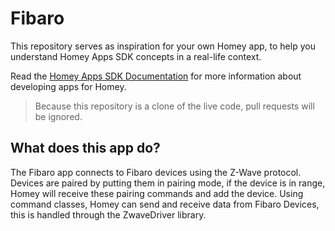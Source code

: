 # Fibaro

This repository serves as inspiration for your own Homey app, to help you understand Homey Apps SDK concepts in a real-life context.

Read the [Homey Apps SDK Documentation](https://apps.developer.homey.app) for more information about developing apps for Homey.

> Because this repository is a clone of the live code, pull requests will be ignored.

## What does this app do?

The Fibaro app connects to Fibaro devices using the Z-Wave protocol. Devices are paired by putting them in pairing mode, if the device is in range, Homey will receive these pairing commands and add the device. Using command classes, Homey can send and receive data from Fibaro Devices, this is handled through the ZwaveDriver library.